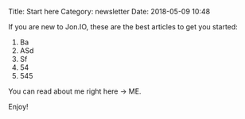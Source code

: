 Title: Start here
Category: newsletter
Date: 2018-05-09 10:48

If you are new to Jon.IO, these are the best articles to get you started:

1. Ba
2. ASd
3. Sf
4. 54
5. 545

You can read about me right here -> ME.

Enjoy!